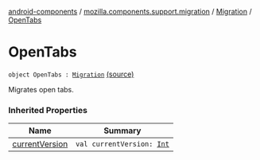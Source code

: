 [android-components](../../index.md) / [mozilla.components.support.migration](../index.md) / [Migration](index.md) / [OpenTabs](./-open-tabs.md)

# OpenTabs

`object OpenTabs : `[`Migration`](index.md) [(source)](https://github.com/mozilla-mobile/android-components/blob/master/components/support/migration/src/main/java/mozilla/components/support/migration/FennecMigrator.kt#L71)

Migrates open tabs.

### Inherited Properties

| Name | Summary |
|---|---|
| [currentVersion](current-version.md) | `val currentVersion: `[`Int`](https://kotlinlang.org/api/latest/jvm/stdlib/kotlin/-int/index.html) |
